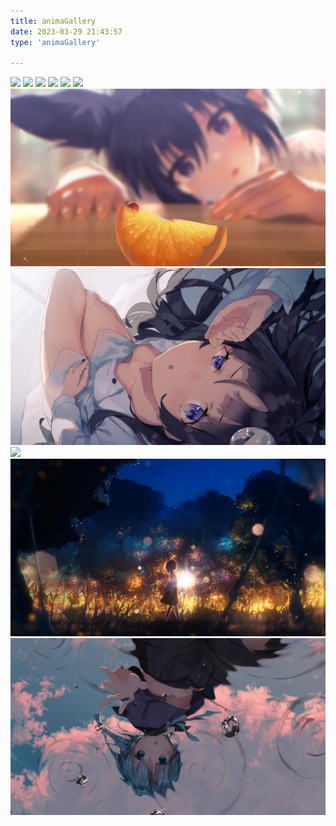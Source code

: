 ```yaml
---
title: animaGallery
date: 2023-03-29 21:43:57
type: 'animaGallery'

---
```


![](animaImage/1.png)
![](animaImage/2.png)
![](animaImage/3.png)
![](animaImage/4.png)
![](animaImage/5.png)
![](animaImage/6.png)
![](animaImage/7.png)
![](animaImage/8.png)
![](animaImage/9.png)
![](animaImage/10.png)
![](animaImage/11.png)
